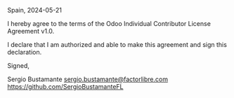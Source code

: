 Spain, 2024-05-21

I hereby agree to the terms of the Odoo Individual Contributor License
Agreement v1.0.

I declare that I am authorized and able to make this agreement and sign this
declaration.

Signed,

Sergio Bustamante sergio.bustamante@factorlibre.com https://github.com/SergioBustamanteFL